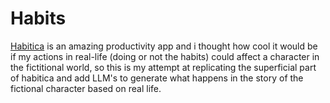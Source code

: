 # Habits
[Habitica](https://habitica.com/) is an amazing productivity app and i thought how cool it would be if my actions in real-life (doing or not the habits) could affect a character in the fictitional world, so this is my attempt at replicating the superficial part of habitica and add LLM's to generate what happens in the story of the fictional character based on real life.
